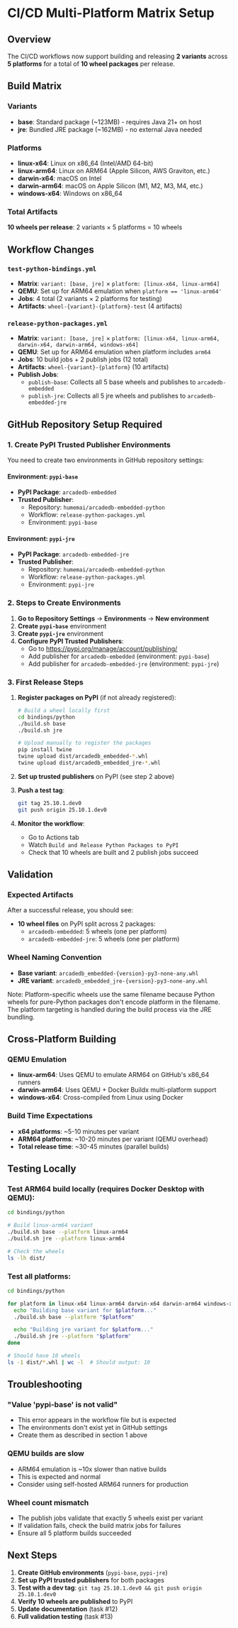 # CI/CD Multi-Platform Matrix Setup

## Overview

The CI/CD workflows now support building and releasing **2 variants** across **5 platforms** for a total of **10 wheel packages** per release.

## Build Matrix

### Variants
- **base**: Standard package (~123MB) - requires Java 21+ on host
- **jre**: Bundled JRE package (~162MB) - no external Java needed

### Platforms
- **linux-x64**: Linux on x86_64 (Intel/AMD 64-bit)
- **linux-arm64**: Linux on ARM64 (Apple Silicon, AWS Graviton, etc.)
- **darwin-x64**: macOS on Intel
- **darwin-arm64**: macOS on Apple Silicon (M1, M2, M3, M4, etc.)
- **windows-x64**: Windows on x86_64

### Total Artifacts
**10 wheels per release**: 2 variants × 5 platforms = 10 wheels

## Workflow Changes

### `test-python-bindings.yml`
- **Matrix**: `variant: [base, jre]` × `platform: [linux-x64, linux-arm64]`
- **QEMU**: Set up for ARM64 emulation when `platform == 'linux-arm64'`
- **Jobs**: 4 total (2 variants × 2 platforms for testing)
- **Artifacts**: `wheel-{variant}-{platform}-test` (4 artifacts)

### `release-python-packages.yml`
- **Matrix**: `variant: [base, jre]` × `platform: [linux-x64, linux-arm64, darwin-x64, darwin-arm64, windows-x64]`
- **QEMU**: Set up for ARM64 emulation when platform includes `arm64`
- **Jobs**: 10 build jobs + 2 publish jobs (12 total)
- **Artifacts**: `wheel-{variant}-{platform}` (10 artifacts)
- **Publish Jobs**:
  - `publish-base`: Collects all 5 base wheels and publishes to `arcadedb-embedded`
  - `publish-jre`: Collects all 5 jre wheels and publishes to `arcadedb-embedded-jre`

## GitHub Repository Setup Required

### 1. Create PyPI Trusted Publisher Environments

You need to create two environments in GitHub repository settings:

#### Environment: `pypi-base`
- **PyPI Package**: `arcadedb-embedded`
- **Trusted Publisher**:
  - Repository: `humemai/arcadedb-embedded-python`
  - Workflow: `release-python-packages.yml`
  - Environment: `pypi-base`

#### Environment: `pypi-jre`
- **PyPI Package**: `arcadedb-embedded-jre`
- **Trusted Publisher**:
  - Repository: `humemai/arcadedb-embedded-python`
  - Workflow: `release-python-packages.yml`
  - Environment: `pypi-jre`

### 2. Steps to Create Environments

1. **Go to Repository Settings** → **Environments** → **New environment**
2. **Create `pypi-base`** environment
3. **Create `pypi-jre`** environment
4. **Configure PyPI Trusted Publishers**:
   - Go to https://pypi.org/manage/account/publishing/
   - Add publisher for `arcadedb-embedded` (environment: `pypi-base`)
   - Add publisher for `arcadedb-embedded-jre` (environment: `pypi-jre`)

### 3. First Release Steps

1. **Register packages on PyPI** (if not already registered):
   ```bash
   # Build a wheel locally first
   cd bindings/python
   ./build.sh base
   ./build.sh jre

   # Upload manually to register the packages
   pip install twine
   twine upload dist/arcadedb_embedded-*.whl
   twine upload dist/arcadedb_embedded_jre-*.whl
   ```

2. **Set up trusted publishers** on PyPI (see step 2 above)

3. **Push a test tag**:
   ```bash
   git tag 25.10.1.dev0
   git push origin 25.10.1.dev0
   ```

4. **Monitor the workflow**:
   - Go to Actions tab
   - Watch `Build and Release Python Packages to PyPI`
   - Check that 10 wheels are built and 2 publish jobs succeed

## Validation

### Expected Artifacts
After a successful release, you should see:
- **10 wheel files** on PyPI split across 2 packages:
  - `arcadedb-embedded`: 5 wheels (one per platform)
  - `arcadedb-embedded-jre`: 5 wheels (one per platform)

### Wheel Naming Convention
- **Base variant**: `arcadedb_embedded-{version}-py3-none-any.whl`
- **JRE variant**: `arcadedb_embedded_jre-{version}-py3-none-any.whl`

Note: Platform-specific wheels use the same filename because Python wheels for pure-Python packages don't encode platform in the filename. The platform targeting is handled during the build process via the JRE bundling.

## Cross-Platform Building

### QEMU Emulation
- **linux-arm64**: Uses QEMU to emulate ARM64 on GitHub's x86_64 runners
- **darwin-arm64**: Uses QEMU + Docker Buildx multi-platform support
- **windows-x64**: Cross-compiled from Linux using Docker

### Build Time Expectations
- **x64 platforms**: ~5-10 minutes per variant
- **ARM64 platforms**: ~10-20 minutes per variant (QEMU overhead)
- **Total release time**: ~30-45 minutes (parallel builds)

## Testing Locally

### Test ARM64 build locally (requires Docker Desktop with QEMU):
```bash
cd bindings/python

# Build linux-arm64 variant
./build.sh base --platform linux-arm64
./build.sh jre --platform linux-arm64

# Check the wheels
ls -lh dist/
```

### Test all platforms:
```bash
cd bindings/python

for platform in linux-x64 linux-arm64 darwin-x64 darwin-arm64 windows-x64; do
  echo "Building base variant for $platform..."
  ./build.sh base --platform "$platform"

  echo "Building jre variant for $platform..."
  ./build.sh jre --platform "$platform"
done

# Should have 10 wheels
ls -1 dist/*.whl | wc -l  # Should output: 10
```

## Troubleshooting

### "Value 'pypi-base' is not valid"
- This error appears in the workflow file but is expected
- The environments don't exist yet in GitHub settings
- Create them as described in section 1 above

### QEMU builds are slow
- ARM64 emulation is ~10x slower than native builds
- This is expected and normal
- Consider using self-hosted ARM64 runners for production

### Wheel count mismatch
- The publish jobs validate that exactly 5 wheels exist per variant
- If validation fails, check the build matrix jobs for failures
- Ensure all 5 platform builds succeeded

## Next Steps

1. **Create GitHub environments** (`pypi-base`, `pypi-jre`)
2. **Set up PyPI trusted publishers** for both packages
3. **Test with a dev tag**: `git tag 25.10.1.dev0 && git push origin 25.10.1.dev0`
4. **Verify 10 wheels are published** to PyPI
5. **Update documentation** (task #12)
6. **Full validation testing** (task #13)
